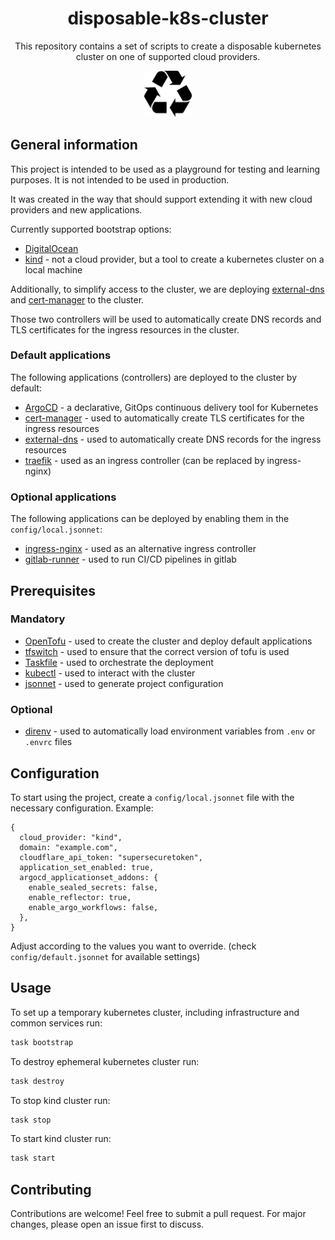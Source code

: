 <div align="center">

# disposable-k8s-cluster

This repository contains a set of scripts to create a disposable kubernetes cluster on one of supported cloud providers.

<img src="https://raw.githubusercontent.com/shini4i/assets/main/src/disposable-k8s-cluster/disposable.png" alt="Showcase" width="15%">

</div>

## General information

This project is intended to be used as a playground for testing and learning purposes. It is not intended to be used in
production.

It was created in the way that should support extending it with new cloud providers and new applications.

Currently supported bootstrap options:

* [DigitalOcean](https://www.digitalocean.com/)
* [kind](https://kind.sigs.k8s.io/) - not a cloud provider, but a tool to create a kubernetes cluster on a local machine

Additionally, to simplify access to the cluster, we are
deploying [external-dns](https://github.com/kubernetes-sigs/external-dns) and [cert-manager](https://cert-manager.io/)
to the cluster.

Those two controllers will be used to automatically create DNS records and TLS certificates for the ingress resources in
the cluster.

### Default applications

The following applications (controllers) are deployed to the cluster by default:

* [ArgoCD](https://argoproj.github.io/argo-cd/) - a declarative, GitOps continuous delivery tool for Kubernetes
* [cert-manager](https://cert-manager.io/) - used to automatically create TLS certificates for the ingress resources
* [external-dns](https://github.com/kubernetes-sigs/external-dns) - used to automatically create DNS records for the
  ingress resources
* [traefik](https://traefik.io/) - used as an ingress controller (can be replaced by ingress-nginx)

### Optional applications

The following applications can be deployed by enabling them in the `config/local.jsonnet`:

* [ingress-nginx](https://kubernetes.github.io/ingress-nginx/) - used as an alternative ingress controller
* [gitlab-runner](https://docs.gitlab.com/runner/) - used to run CI/CD pipelines in gitlab

## Prerequisites

### Mandatory

* [OpenTofu](https://opentofu.org/) - used to create the cluster and deploy default applications
* [tfswitch](https://tfswitch.warrensbox.com/) - used to ensure that the correct version of tofu is used
* [Taskfile](https://taskfile.dev/#/) - used to orchestrate the deployment
* [kubectl](https://kubernetes.io/docs/tasks/tools/install-kubectl/) - used to interact with the cluster
* [jsonnet](https://jsonnet.org/) - used to generate project configuration

### Optional

* [direnv](https://direnv.net/) - used to automatically load environment variables from `.env` or `.envrc` files

## Configuration

To start using the project, create a `config/local.jsonnet` file with the necessary configuration. Example:

```jsonnet
{
  cloud_provider: "kind",
  domain: "example.com",
  cloudflare_api_token: "supersecuretoken",
  application_set_enabled: true,
  argocd_applicationset_addons: {
    enable_sealed_secrets: false,
    enable_reflector: true,
    enable_argo_workflows: false,
  },
}
```

Adjust according to the values you want to override. (check `config/default.jsonnet` for available settings)

## Usage

To set up a temporary kubernetes cluster, including infrastructure and common services run:

```bash
task bootstrap
```

To destroy ephemeral kubernetes cluster run:

```bash
task destroy
```

To stop kind cluster run:

```bash
task stop
```

To start kind cluster run:

```bash
task start
```

## Contributing

Contributions are welcome! Feel free to submit a pull request. For major changes, please open an issue first to discuss.
